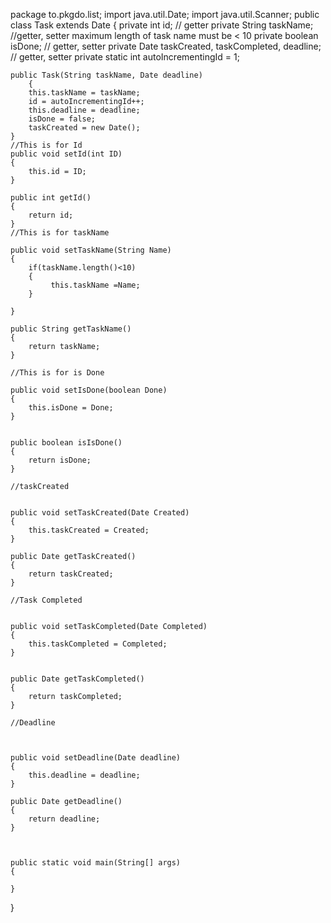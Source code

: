 package to.pkgdo.list;
import java.util.Date;
import java.util.Scanner;
public class Task extends Date
{
	private int id; // getter
	private String taskName; //getter, setter maximum length of task name must be < 10
	private boolean isDone; // getter, setter
	private Date taskCreated, taskCompleted, deadline; // getter, setter
	private static int autoIncrementingId = 1;

	public Task(String taskName, Date deadline)
        {
		this.taskName = taskName;
		id = autoIncrementingId++;
		this.deadline = deadline;
		isDone = false;
		taskCreated = new Date();
	}
    //This is for Id
    public void setId(int ID)
    {
        this.id = ID;
    }
    
    public int getId() 
    {
        return id;
    }
    //This is for taskName
    
    public void setTaskName(String Name)
    {   
        if(taskName.length()<10)
        {
             this.taskName =Name;
        }
       
    }
    
    public String getTaskName() 
    {
        return taskName;
    }
    
    //This is for is Done

    public void setIsDone(boolean Done)
    {
        this.isDone = Done;
    }
    
    
    public boolean isIsDone()
    {
        return isDone;
    }
    
    //taskCreated


    public void setTaskCreated(Date Created) 
    {
        this.taskCreated = Created;
    }
    
    public Date getTaskCreated()
    {
        return taskCreated;
    }
    
    //Task Completed


    public void setTaskCompleted(Date Completed) 
    {
        this.taskCompleted = Completed;
    }
    
    
    public Date getTaskCompleted()
    {
        return taskCompleted;
    }
    
    //Deadline



    public void setDeadline(Date deadline)
    {
        this.deadline = deadline;
    }
    
    public Date getDeadline() 
    {
        return deadline;
    }
    
    
    
    public static void main(String[] args)
    {
        
    }
    
}
